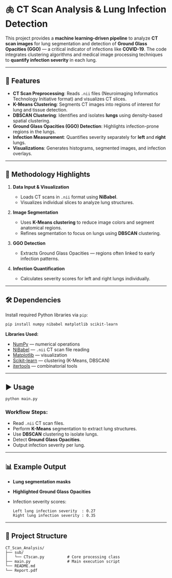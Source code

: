# 🫁 CT Scan Analysis & Lung Infection Detection

This project provides a **machine learning-driven pipeline** to analyze **CT scan images** for lung segmentation and detection of **Ground Glass Opacities (GGO)** — a critical indicator of infections like **COVID-19**. The code integrates clustering algorithms and medical image processing techniques to **quantify infection severity** in each lung.

---

## 📌 Features

* **CT Scan Preprocessing**: Reads `.nii` files (Neuroimaging Informatics Technology Initiative format) and visualizes CT slices.
* **K-Means Clustering**: Segments CT images into regions of interest for lung and tissue detection.
* **DBSCAN Clustering**: Identifies and isolates **lungs** using density-based spatial clustering.
* **Ground Glass Opacities (GGO) Detection**: Highlights infection-prone regions in the lungs.
* **Infection Measurement**: Quantifies severity separately for **left** and **right** lungs.
* **Visualizations**: Generates histograms, segmented images, and infection overlays.

---

## 🧠 Methodology Highlights

1. **Data Input & Visualization**

   * Loads CT scans in `.nii` format using **NiBabel**.
   * Visualizes individual slices to analyze lung structures.

2. **Image Segmentation**

   * Uses **K-Means clustering** to reduce image colors and segment anatomical regions.
   * Refines segmentation to focus on lungs using **DBSCAN** clustering.

3. **GGO Detection**

   * Extracts Ground Glass Opacities — regions often linked to early infection patterns.

4. **Infection Quantification**

   * Calculates severity scores for left and right lungs individually.

---

## 🛠️ Dependencies

Install required Python libraries via `pip`:

```bash
pip install numpy nibabel matplotlib scikit-learn
```

**Libraries Used:**

* [NumPy](https://numpy.org/) — numerical operations
* [NiBabel](https://nipy.org/nibabel/) — `.nii` CT scan file reading
* [Matplotlib](https://matplotlib.org/) — visualization
* [Scikit-learn](https://scikit-learn.org/) — clustering (K-Means, DBSCAN)
* [itertools](https://docs.python.org/3/library/itertools.html) — combinatorial tools

---

## ▶️ Usage

```bash
python main.py
```

### Workflow Steps:

* Read `.nii` CT scan files.
* Perform **K-Means** segmentation to extract lung structures.
* Use **DBSCAN** clustering to isolate lungs.
* Detect **Ground Glass Opacities**.
* Output infection severity per lung.

---

## 📊 Example Output

* **Lung segmentation masks**
* **Highlighted Ground Glass Opacities**
* Infection severity scores:

  ```
  Left lung infection severity  : 0.27
  Right lung infection severity : 0.35
  ```

---

## 📂 Project Structure

```
CT_Scan_Analysis/
├── sub/
│   └── CTscan.py          # Core processing class
├── main.py                # Main execution script
└── README.md
└── Report.pdf
```